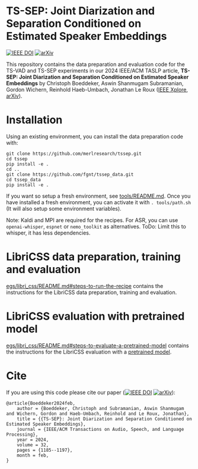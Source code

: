
# TS-SEP: Joint Diarization and Separation Conditioned on Estimated Speaker Embeddings

[![IEEE DOI](https://img.shields.io/badge/IEEE/DOI-10.1109/TASLP.2024.3350887-blue.svg)](https://doi.org/10.1109/TASLP.2024.3350887)
[![arXiv](https://img.shields.io/badge/arXiv-2303.03849-b31b1b.svg)](https://arxiv.org/abs/2303.03849)

This repository contains the data preparation and evaluation code for the TS-VAD
and TS-SEP experiments in our 2024 IEEE/ACM TASLP article,
**TS-SEP: Joint Diarization and Separation Conditioned on Estimated Speaker Embeddings**
by Christoph Boeddeker, Aswin Shanmugam Subramanian, Gordon Wichern, Reinhold Haeb-Umbach, Jonathan Le Roux
([IEEE Xplore](https://doi.org/10.1109/TASLP.2024.3350887), [arXiv](https://arxiv.org/abs/2303.03849)).

# Installation

Using an existing environment, you can install the data preparation code with:
```
git clone https://github.com/merlresearch/tssep.git
cd tssep
pip install -e .
cd ..
git clone https://github.com/fgnt/tssep_data.git
cd tssep_data
pip install -e .
```

If you want so setup a fresh environment, see [tools/README.md](tools/README.md).
Once you have installed a fresh environment, you can activate it with `. tools/path.sh` (It will also setup some environment variables).

Note: Kaldi and MPI are required for the recipes.
For ASR, you can use
`openai-whisper`, `espnet` or `nemo_toolkit` as alternatives.
ToDo: Limit this to whisper, it has less dependencies.

# LibriCSS data preparation, training and evaluation

[egs/libri_css/README.md#steps-to-run-the-recipe](egs/libri_css/README.md#steps-to-run-the-recipe) contains the instructions
for the LibriCSS data preparation, training and evaluation.

# LibriCSS evaluation with pretrained model

[egs/libri_css/README.md#steps-to-evaluate-a-pretrained-model](egs/libri_css/README.md#steps-to-evaluate-a-pretrained-model)
contains the instructions for the LibriCSS evaluation with a [pretrained model](https://huggingface.co/boeddeker/tssep_77_62000/tree/main).

# Cite

If you are using this code please cite our paper ([![IEEE DOI](https://img.shields.io/badge/IEEE/DOI-10.1109/TASLP.2024.3350887-blue.svg)](https://doi.org/10.1109/TASLP.2024.3350887)
[![arXiv](https://img.shields.io/badge/arXiv-2303.03849-b31b1b.svg)](https://arxiv.org/abs/2303.03849)):

```
@article{Boeddeker2024feb,
    author = {Boeddeker, Christoph and Subramanian, Aswin Shanmugam and Wichern, Gordon and Haeb-Umbach, Reinhold and Le Roux, Jonathan},
    title = {{TS-SEP}: Joint Diarization and Separation Conditioned on Estimated Speaker Embeddings},
    journal = {IEEE/ACM Transactions on Audio, Speech, and Language Processing},
    year = 2024,
    volume = 32,
    pages = {1185--1197},
    month = feb,
}
```
